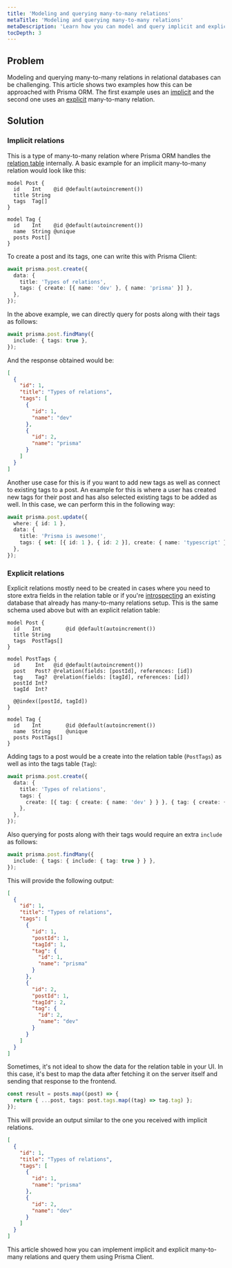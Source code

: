 ```yaml
---
title: 'Modeling and querying many-to-many relations'
metaTitle: 'Modeling and querying many-to-many relations'
metaDescription: 'Learn how you can model and query implicit and explicit many-to-many relations with Prisma ORM'
tocDepth: 3
---
```


<!-- TopBlock -->

## Problem

Modeling and querying many-to-many relations in relational databases can be challenging. This article shows two examples how this can be approached with Prisma ORM. The first example uses an [implicit](/orm/prisma-schema/data-model/relations/many-to-many-relations#implicit-many-to-many-relations) and the second one uses an [explicit](/orm/prisma-schema/data-model/relations/many-to-many-relations#explicit-many-to-many-relations) many-to-many relation.

## Solution

### Implicit relations

This is a type of many-to-many relation where Prisma ORM handles the [relation table](/orm/prisma-schema/data-model/relations/many-to-many-relations#relation-tables) internally. A basic example for an implicit many-to-many relation would look like this:

```prisma
model Post {
  id    Int    @id @default(autoincrement())
  title String
  tags  Tag[]
}

model Tag {
  id    Int    @id @default(autoincrement())
  name  String @unique
  posts Post[]
}
```

To create a post and its tags, one can write this with Prisma Client:

```ts
await prisma.post.create({
  data: {
    title: 'Types of relations',
    tags: { create: [{ name: 'dev' }, { name: 'prisma' }] },
  },
});
```

In the above example, we can directly query for posts along with their tags as follows:

```ts
await prisma.post.findMany({
  include: { tags: true },
});
```

And the response obtained would be:

```json
[
  {
    "id": 1,
    "title": "Types of relations",
    "tags": [
      {
        "id": 1,
        "name": "dev"
      },
      {
        "id": 2,
        "name": "prisma"
      }
    ]
  }
]
```

Another use case for this is if you want to add new tags as well as connect to existing tags to a post. An example for this is where a user has created new tags for their post and has also selected existing tags to be added as well. In this case, we can perform this in the following way:

```ts
await prisma.post.update({
  where: { id: 1 },
  data: {
    title: 'Prisma is awesome!',
    tags: { set: [{ id: 1 }, { id: 2 }], create: { name: 'typescript' } },
  },
});
```

### Explicit relations

Explicit relations mostly need to be created in cases where you need to store extra fields in the relation table or if you're [introspecting](/orm/prisma-schema/introspection) an existing database that already has many-to-many relations setup. This is the same schema used above but with an explicit relation table:

```prisma
model Post {
  id    Int        @id @default(autoincrement())
  title String
  tags  PostTags[]
}

model PostTags {
  id     Int   @id @default(autoincrement())
  post   Post? @relation(fields: [postId], references: [id])
  tag    Tag?  @relation(fields: [tagId], references: [id])
  postId Int?
  tagId  Int?

  @@index([postId, tagId])
}

model Tag {
  id    Int        @id @default(autoincrement())
  name  String     @unique
  posts PostTags[]
}
```

Adding tags to a post would be a create into the relation table (`PostTags`) as well as into the tags table (`Tag`):

```ts
await prisma.post.create({
  data: {
    title: 'Types of relations',
    tags: {
      create: [{ tag: { create: { name: 'dev' } } }, { tag: { create: { name: 'prisma' } } }],
    },
  },
});
```

Also querying for posts along with their tags would require an extra `include` as follows:

```ts
await prisma.post.findMany({
  include: { tags: { include: { tag: true } } },
});
```

This will provide the following output:

```json
[
  {
    "id": 1,
    "title": "Types of relations",
    "tags": [
      {
        "id": 1,
        "postId": 1,
        "tagId": 1,
        "tag": {
          "id": 1,
          "name": "prisma"
        }
      },
      {
        "id": 2,
        "postId": 1,
        "tagId": 2,
        "tag": {
          "id": 2,
          "name": "dev"
        }
      }
    ]
  }
]
```

Sometimes, it's not ideal to show the data for the relation table in your UI. In this case, it's best to map the data after fetching it on the server itself and sending that response to the frontend.

```ts
const result = posts.map((post) => {
  return { ...post, tags: post.tags.map((tag) => tag.tag) };
});
```

This will provide an output similar to the one you received with implicit relations.

```json
[
  {
    "id": 1,
    "title": "Types of relations",
    "tags": [
      {
        "id": 1,
        "name": "prisma"
      },
      {
        "id": 2,
        "name": "dev"
      }
    ]
  }
]
```

This article showed how you can implement implicit and explicit many-to-many relations and query them using Prisma Client.
